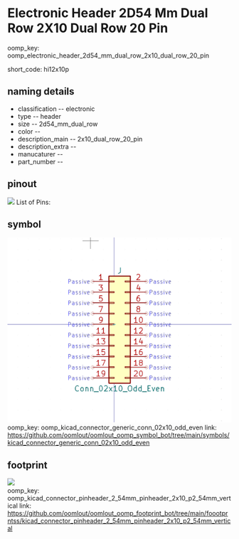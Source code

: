 # Electronic Header 2D54 Mm Dual Row 2X10 Dual Row 20 Pin
oomp_key: oomp_electronic_header_2d54_mm_dual_row_2x10_dual_row_20_pin  

short_code: hi12x10p
## naming details
* classification -- electronic
* type -- header
* size -- 2d54_mm_dual_row
* color -- 
* description_main -- 2x10_dual_row_20_pin
* description_extra -- 
* manucaturer -- 
* part_number -- 
## pinout
![](working_pinout_600.png)
List of Pins:

## symbol

![](symbol/0/working/working_600.png)  
oomp_key: oomp_kicad_connector_generic_conn_02x10_odd_even
link: https://github.com/oomlout/oomlout_oomp_symbol_bot/tree/main/symbols/kicad_connector_generic_conn_02x10_odd_even


## footprint

![](footprint/0/working/working_600.png)  
oomp_key: oomp_kicad_connector_pinheader_2_54mm_pinheader_2x10_p2_54mm_vertical
link: https://github.com/oomlout/oomlout_oomp_footprint_bot/tree/main/foootprntss/kicad_connector_pinheader_2_54mm_pinheader_2x10_p2_54mm_vertical
